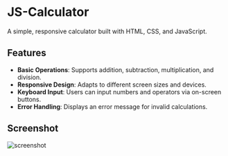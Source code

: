 # JS-Calculator

A simple, responsive calculator built with HTML, CSS, and JavaScript.

## Features

- **Basic Operations**: Supports addition, subtraction, multiplication, and division.
- **Responsive Design**: Adapts to different screen sizes and devices.
- **Keyboard Input**: Users can input numbers and operators via on-screen buttons.
- **Error Handling**: Displays an error message for invalid calculations.
## Screenshot
![screenshot](https://github.com/user-attachments/assets/af20bcbf-7e98-41ff-8e2e-1b9aed8cf61d)
